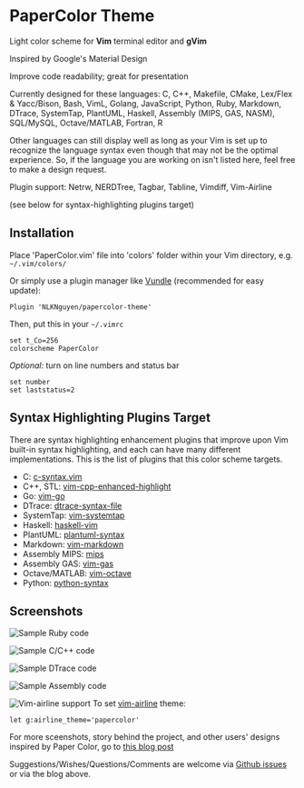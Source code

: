 PaperColor Theme
===================
Light color scheme for **Vim** terminal editor and **gVim**

Inspired by Google's Material Design

Improve code readability; great for presentation

Currently designed for these languages:  C, C++, Makefile, CMake, Lex/Flex & Yacc/Bison, Bash, VimL, Golang, JavaScript, Python, Ruby, Markdown, DTrace, SystemTap, PlantUML, Haskell, Assembly (MIPS, GAS, NASM), SQL/MySQL, Octave/MATLAB, Fortran, R

Other languages can still display well as long as your Vim is set up to recognize the language syntax even though that may not be the optimal experience. So, if the language you are working on isn't listed here, feel free to make a design request.

Plugin support: Netrw, NERDTree, Tagbar, Tabline, Vimdiff, Vim-Airline

(see below for syntax-highlighting plugins target)

## Installation
Place 'PaperColor.vim' file into 'colors' folder within your Vim directory, e.g. `~/.vim/colors/`

Or simply use a plugin manager like [Vundle](https://github.com/gmarik/Vundle.vim) (recommended for easy update):

    Plugin 'NLKNguyen/papercolor-theme'

Then, put this in your `~/.vimrc`

    set t_Co=256
    colorscheme PaperColor

*Optional*: turn on line numbers and status bar

    set number
    set laststatus=2

## Syntax Highlighting Plugins Target
There are syntax highlighting enhancement plugins that improve upon Vim built-in syntax highlighting, and each can have many different implementations. This is the list of plugins that this color scheme targets.

* C: [c-syntax.vim](https://github.com/NLKNguyen/c-syntax.vim)
* C++, STL: [vim-cpp-enhanced-highlight](https://github.com/octol/vim-cpp-enhanced-highlight)
* Go: [vim-go](https://github.com/fatih/vim-go)
* DTrace: [dtrace-syntax-file](https://github.com/vim-scripts/dtrace-syntax-file)
* SystemTap: [vim-systemtap](https://github.com/nickhutchinson/vim-systemtap)
* Haskell: [haskell-vim](https://github.com/raichoo/haskell-vim)
* PlantUML: [plantuml-syntax](https://github.com/aklt/plantuml-syntax)
* Markdown: [vim-markdown](https://github.com/plasticboy/vim-markdown)
* Assembly MIPS: [mips](https://github.com/vim-scripts/mips.vim)
* Assembly GAS: [vim-gas](https://github.com/Shirk/vim-gas)
* Octave/MATLAB: [vim-octave](https://github.com/jvirtanen/vim-octave)
* Python: [python-syntax](https://github.com/hdima/python-syntax/)


## Screenshots

![Sample Ruby code](https://nlknguyen.files.wordpress.com/2015/05/ruby2.png)

![Sample C/C++ code](https://nlknguyen.files.wordpress.com/2015/05/c_cpp2.png)

![Sample DTrace code](https://nlknguyen.files.wordpress.com/2015/05/dtrace1.png)

![Sample Assembly code](https://nlknguyen.files.wordpress.com/2015/05/asm.png)

![Vim-airline support](https://nlknguyen.files.wordpress.com/2015/05/gifrecord_2015-05-31_010251.gif)
To set [vim-airline](https://github.com/bling/vim-airline) theme:

    let g:airline_theme='papercolor'


For more sceenshots, story behind the project, and other users' designs inspired by Paper Color, go to [this blog post](http://nlknguyen.com/2015/05/21/vim-paper-color-theme/)

Suggestions/Wishes/Questions/Comments are welcome via [Github issues](https://github.com/NLKNguyen/papercolor-theme/issues) or via the blog above.
